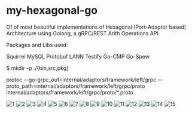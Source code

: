 # my-hexagonal-go
Of of most beautiful implementations of Hexagonal (Port-Adaptor based) Architecture using Golang, a gRPC/REST Arith Operations API

Packages and Libs used:

Squirrel
MySQL
Protobuf
LANN
Testify
Go-CMP
Go-Spew

$ mkdir -p ./{bin,src,pkg}

protoc --go-grpc_out=internal/adaptors/framework/left/grpc --proto_path=internal/adaptors/framework/left/grpc/proto internal/adaptors/framework/left/grpc/proto/*.proto

![1](images/1.png)
![2](images/2.png)
![3](images/3.png)
![4](images/4.png)
![5](images/5.png)
![6](images/6.png)
![7](images/7.png)
![8](images/8.png)
![9](images/9.png)
![10](images/10.png)
![11](images/11.png)
![12](images/12.png)
![13](images/13.png)
![14](images/14.jpg)
![15](images/15.png)
